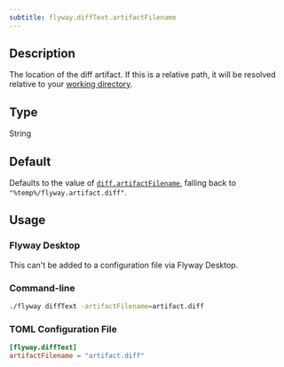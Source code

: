```yaml
---
subtitle: flyway.diffText.artifactFilename
---
```


## Description

The location of the diff artifact.
If this is a relative path, it will be resolved relative to your [working directory](<Command-line Parameters/Working Directory Parameter>).

## Type

String

## Default

Defaults to the value of [
`diff.artifactFilename`](<Configuration/Flyway Namespace/Flyway Diff Namespace/Flyway Diff Artifact Filename Setting>), falling back to
`"%temp%/flyway.artifact.diff"`.

## Usage

### Flyway Desktop

This can't be added to a configuration file via Flyway Desktop.

### Command-line

```bash
./flyway diffText -artifactFilename=artifact.diff
```

### TOML Configuration File

```toml
[flyway.diffText]
artifactFilename = "artifact.diff"
```
